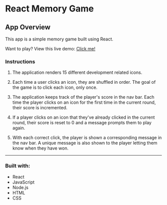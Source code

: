# React Memory Game

## App Overview

This app is a simple memory game built using React. 

Want to play? View this live demo: [Click me!](https://reactmemory.herokuapp.com/)

### Instructions

1. The application renders 15 different development related icons. 

2. Each time a user clicks an icon, they are shuffled in order. The goal of the game is to click each icon, only once. 

3. The application keeps track of the player's score in the nav bar. Each time the player clicks on an icon for the first time in the current round, their score is incremented.

4. If a player clicks on an icon that they've already clicked in the current round, their score is reset to 0 and a message prompts them to play again.

5. With each correct click, the player is shown a corresponding message in the nav bar. A unique message is also shown to the player letting them know when they have won. 

- - -

### Built with:
* React
* JavaScript
* Node.js
* HTML
* CSS
